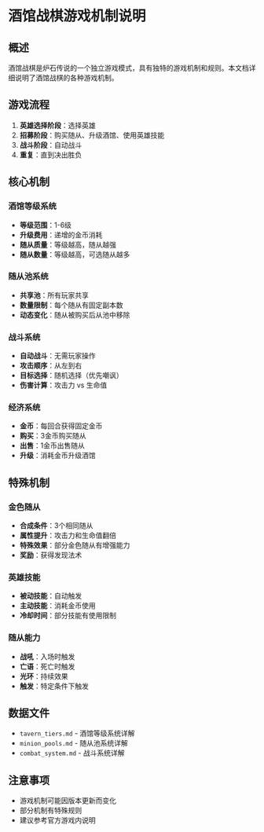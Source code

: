 # 酒馆战棋游戏机制说明

## 概述
酒馆战棋是炉石传说的一个独立游戏模式，具有独特的游戏机制和规则。本文档详细说明了酒馆战棋的各种游戏机制。

## 游戏流程
1. **英雄选择阶段**：选择英雄
2. **招募阶段**：购买随从、升级酒馆、使用英雄技能
3. **战斗阶段**：自动战斗
4. **重复**：直到决出胜负

## 核心机制

### 酒馆等级系统
- **等级范围**：1-6级
- **升级费用**：递增的金币消耗
- **随从质量**：等级越高，随从越强
- **随从数量**：等级越高，可选随从越多

### 随从池系统
- **共享池**：所有玩家共享
- **数量限制**：每个随从有固定副本数
- **动态变化**：随从被购买后从池中移除

### 战斗系统
- **自动战斗**：无需玩家操作
- **攻击顺序**：从左到右
- **目标选择**：随机选择（优先嘲讽）
- **伤害计算**：攻击力 vs 生命值

### 经济系统
- **金币**：每回合获得固定金币
- **购买**：3金币购买随从
- **出售**：1金币出售随从
- **升级**：消耗金币升级酒馆

## 特殊机制

### 金色随从
- **合成条件**：3个相同随从
- **属性提升**：攻击力和生命值翻倍
- **特殊效果**：部分金色随从有增强能力
- **奖励**：获得发现法术

### 英雄技能
- **被动技能**：自动触发
- **主动技能**：消耗金币使用
- **冷却时间**：部分技能有使用限制

### 随从能力
- **战吼**：入场时触发
- **亡语**：死亡时触发
- **光环**：持续效果
- **触发**：特定条件下触发

## 数据文件
- `tavern_tiers.md` - 酒馆等级系统详解
- `minion_pools.md` - 随从池系统详解
- `combat_system.md` - 战斗系统详解

## 注意事项
- 游戏机制可能因版本更新而变化
- 部分机制有特殊规则
- 建议参考官方游戏内说明
